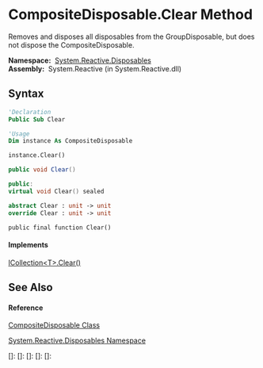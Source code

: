 # CompositeDisposable.Clear Method

Removes and disposes all disposables from the GroupDisposable, but does not dispose the CompositeDisposable.

**Namespace:**  [System.Reactive.Disposables](System.Reactive.Disposables\System.Reactive.Disposables.md)  
**Assembly:**  System.Reactive (in System.Reactive.dll)

## Syntax

```vb
'Declaration
Public Sub Clear
```

```vb
'Usage
Dim instance As CompositeDisposable

instance.Clear()
```

```csharp
public void Clear()
```

```c++
public:
virtual void Clear() sealed
```

```fsharp
abstract Clear : unit -> unit 
override Clear : unit -> unit 
```

```jscript
public final function Clear()
```

#### Implements

[ICollection\<T\>.Clear()](https://msdn.microsoft.com/en-us/library/5axy4fbh)

## See Also

#### Reference

[CompositeDisposable Class](CompositeDisposable\CompositeDisposable.md)

[System.Reactive.Disposables Namespace](System.Reactive.Disposables\System.Reactive.Disposables.md)

[]: 
[]: 
[]: 
[]: 
[]: 
